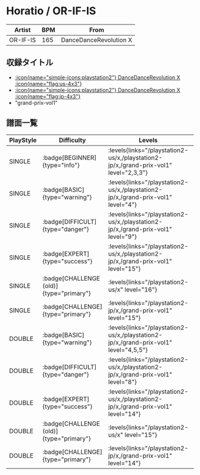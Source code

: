 # Horatio / OR-IF-IS

|Artist|BPM|From|
|------|---|----|
|OR-IF-IS|165|DanceDanceRevolution X|

## 収録タイトル

- [:icon{name="simple-icons:playstation2"} DanceDanceRevolution X :icon{name="flag:us-4x3"}](/playstation2-us/x)
- [:icon{name="simple-icons:playstation2"} DanceDanceRevolution X :icon{name="flag:jp-4x3"}](/playstation2-jp/x)
- "grand-prix-vol1"

## 譜面一覧

|PlayStyle|Difficulty|Levels|Notes|Movie|
|---------|----------|------|-----|-----|
|SINGLE| :badge[BEGINNER]{type="info"}| :levels{links="/playstation2-us/x,/playstation2-jp/x,/grand-prix-vol1" level="2,3,3"}|75/1||
|SINGLE| :badge[BASIC]{type="warning"}| :levels{links="/playstation2-us/x,/playstation2-jp/x,/grand-prix-vol1" level="4"}|128/4||
|SINGLE| :badge[DIFFICULT]{type="danger"}| :levels{links="/playstation2-us/x,/playstation2-jp/x,/grand-prix-vol1" level="9"}|244/14||
|SINGLE| :badge[EXPERT]{type="success"}| :levels{links="/playstation2-us/x,/playstation2-jp/x,/grand-prix-vol1" level="15"}|503/12||
|SINGLE| :badge[CHALLENGE (old)]{type="primary"}| :levels{links="/playstation2-us/x" level="16"}|441/12(65)||
|SINGLE| :badge[CHALLENGE]{type="primary"}| :levels{links="/playstation2-jp/x,/grand-prix-vol1" level="15"}|436/12(37)||
|DOUBLE| :badge[BASIC]{type="warning"}| :levels{links="/playstation2-us/x,/playstation2-jp/x,/grand-prix-vol1" level="4,5,5"}|124/10||
|DOUBLE| :badge[DIFFICULT]{type="danger"}| :levels{links="/playstation2-us/x,/playstation2-jp/x,/grand-prix-vol1" level="8"}|211/11||
|DOUBLE| :badge[EXPERT]{type="success"}| :levels{links="/playstation2-us/x,/playstation2-jp/x,/grand-prix-vol1" level="14"}|422/3||
|DOUBLE| :badge[CHALLENGE (old)]{type="primary"}| :levels{links="/playstation2-us/x" level="15"}|382/3(49)||
|DOUBLE| :badge[CHALLENGE]{type="primary"}| :levels{links="/playstation2-jp/x,/grand-prix-vol1" level="14"}|382/3(43)||

